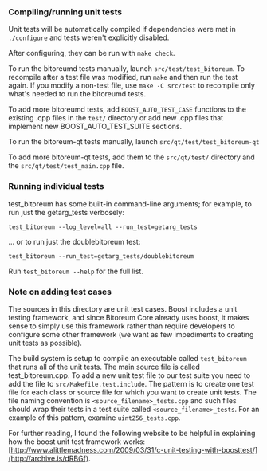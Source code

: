 ### Compiling/running unit tests

Unit tests will be automatically compiled if dependencies were met in `./configure`
and tests weren't explicitly disabled.

After configuring, they can be run with `make check`.

To run the bitoreumd tests manually, launch `src/test/test_bitoreum`. To recompile
after a test file was modified, run `make` and then run the test again. If you
modify a non-test file, use `make -C src/test` to recompile only what's needed
to run the bitoreumd tests.

To add more bitoreumd tests, add `BOOST_AUTO_TEST_CASE` functions to the existing
.cpp files in the `test/` directory or add new .cpp files that
implement new BOOST_AUTO_TEST_SUITE sections.

To run the bitoreum-qt tests manually, launch `src/qt/test/test_bitoreum-qt`

To add more bitoreum-qt tests, add them to the `src/qt/test/` directory and
the `src/qt/test/test_main.cpp` file.

### Running individual tests

test_bitoreum has some built-in command-line arguments; for
example, to run just the getarg_tests verbosely:

    test_bitoreum --log_level=all --run_test=getarg_tests

... or to run just the doublebitoreum test:

    test_bitoreum --run_test=getarg_tests/doublebitoreum

Run `test_bitoreum --help` for the full list.

### Note on adding test cases

The sources in this directory are unit test cases.  Boost includes a
unit testing framework, and since Bitoreum Core already uses boost, it makes
sense to simply use this framework rather than require developers to
configure some other framework (we want as few impediments to creating
unit tests as possible).

The build system is setup to compile an executable called `test_bitoreum`
that runs all of the unit tests.  The main source file is called
test_bitoreum.cpp. To add a new unit test file to our test suite you need
to add the file to `src/Makefile.test.include`. The pattern is to create
one test file for each class or source file for which you want to create
unit tests.  The file naming convention is `<source_filename>_tests.cpp`
and such files should wrap their tests in a test suite
called `<source_filename>_tests`. For an example of this pattern,
examine `uint256_tests.cpp`.

For further reading, I found the following website to be helpful in
explaining how the boost unit test framework works:
[http://www.alittlemadness.com/2009/03/31/c-unit-testing-with-boosttest/](http://archive.is/dRBGf).
